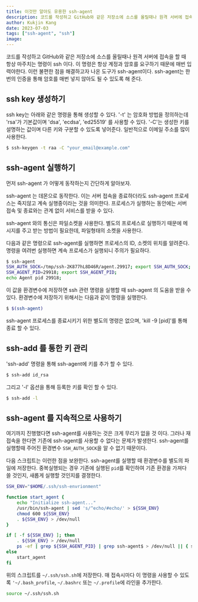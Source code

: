 ```yaml
---
title: 이것만 알아도 유용한 ssh-agent
description: 코드를 작성하고 GitHub와 같은 저장소에 소스를 올릴때나 원격 서버에 접속을 할 때 항상 마주치는 명령이 ssh 이다. 이 명령은 항상 계정과 암호를 요구하기 때문에 매번 입력야한다. 이런 불편한 점을 해결하고자 나온 도구가 ssh-agent이다. ssh-agent는 한번의 인증을 통해 암호를 매번 넣지 않아도 될 수 있도록 해 준다.
author: Kukjin Kang
date: 2023-07-03
tags: ["ssh-agent", "ssh"]
image: 
---
```


코드를 작성하고 GitHub와 같은 저장소에 소스를 올릴때나 원격 서버에
접속을 할 때 항상 마주치는 명령이 ssh 이다. 이 명령은 항상 계정과
암호를 요구하기 때문에 매번 입력야한다. 이런 불편한 점을 해결하고자
나온 도구가 ssh-agent이다. ssh-agent는 한번의 인증을 통해 암호를 매번
넣지 않아도 될 수 있도록 해 준다.


## ssh key 생성하기

ssh key는 아래와 같은 명령을 통해 생성할 수 있다. '-t' 는 암호화
방법을 정의하는데 'rsa'가 기본값이며 'dsa', 'ecdsa', 'ed25519' 를
사용할 수 있다. '-C'는 생성한 키를 설명하는 값이며 다른 키와 구분할 수
있도록 넣어준다. 일반적으로 이메일 주소를 많이 사용한다.

```bash
$ ssh-keygen -t raa -C "your_email@example.com"
```

## ssh-agent 실행하기

먼저 ssh-agent 가 어떻게 동작하는지 간단하게 알아보자.

ssh-agent 는 데몬으로 동작한다. 이는 서버 접속을 종료하더라도
ssh-agent 프로세스는 죽지않고 계속 실행중이라는 것을 의미한다.
프로세스가 실행하는 동안에는 서버 접속 및 종료와는 관계 없이 서비스를
받을 수 있다. 

ssh-agent 와의 통신은 파일소켓을 사용한다. 별도의 프로세스로 실행하기
때문에 메시지를 주고 받는 방법이 필요한데, 파일형태의 소켓을
사용한다.

다음과 같은 명령으로 ssh-agent를 실행하면 프로세스의 ID, 소켓의 위치를
알려준다. 명령을 여려번 실행하면 계속 프로세스가 실행되니 주의가 필요하다.

```bash
$ ssh-agent
SSH_AUTH_SOCK=/tmp/ssh-2K877hL8D46R/agent.29917; export SSH_AUTH_SOCK;
SSH_AGENT_PID=29918; export SSH_AGENT_PID;
echo Agent pid 29918;
```

이 값을 환경변수에 저장하면 ssh 관련 명령을 실행할 때 ssh-agent 의
도움을 받을 수 있다. 환경변수에 저장하기 위해서는 다음과 같이 명령을
실행한다.

```bash
$ $(ssh-agent)
```

ssh-agent 프로세스를 종료시키기 위한 별도의 명령은 없으며, 'kill -9
[pid]'를 통해 종료 할 수 있다.

## ssh-add 를 통한 키 관리

'ssh-add' 명령을 통해 ssh-agent에 키를 추가 할 수 있다.

```bash
$ ssh-add id_rsa
```

그리고 '-l' 옵션을 통해 등록한 키를 확인 할 수 있다.

```bash
$ ssh-add -l
```

## ssh-agent 를 지속적으로 사용하기

여기까지 진행했다면 ssh-agent를 사용하는 것은 크게 무리가 없을 것
이다. 그러나 재접속을 한다면 기존에 ssh-agent를 사용할 수 없다는
문제가 발생한다. ssh-agent를 실행할때 주어진 환경변수
`SSH_AUTH_SOCK`을 알 수 없기 때문이다.

다음 스크립트는 이런한 점을 보완한다. ssh-agent를 실행할 때 환경변수를
별도의 파일에 저장한다. 중복실행되는 경우 기존에 실행된 `pid`를
확인하여 기존 환경을 가져다 쓸 것인지, 새롭게 실행할 것인지를
결졍한다.


```bash
SSH_ENV="$HOME/.ssh/ssh-envrionment"

function start_agent {
    echo "Initialize ssh-agent..."
    /usr/bin/ssh-agent | sed 's/^echo/#echo/' > ${SSH_ENV}
    chmod 600 ${SSH_ENV}
    . ${SSH_ENV} > /dev/null
}

if [ -f ${SSH_ENV} ]; then
    . ${SSH_ENV} > /dev/null
    ps -ef | grep ${SSH_AGENT_PID} | grep ssh-agent$ > /dev/null || { start_agent; }
else
    start_agent
fi
```

위의 스크립트를 `~/.ssh/ssh.sh`에 저장한다. 매 접속시마다 이 명령을
사용할 수 있도록 `'~/.bash_profile`, `~/.bashrc` 또는 `~/.profile`에
라인을 추가한다.

```bash
source ~/.ssh/ssh.sh
```

